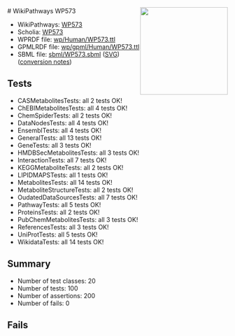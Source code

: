 <img style="float: right; width: 200px" src="../logo.png" />
# WikiPathways WP573

* WikiPathways: [WP573](https://identifiers.org/wikipathways:WP573)
* Scholia: [WP573](https://scholia.toolforge.org/wikipathways/WP573)
* WPRDF file: [wp/Human/WP573.ttl](../wp/Human/WP573.ttl)
* GPMLRDF file: [wp/gpml/Human/WP573.ttl](../wp/gpml/Human/WP573.ttl)
* SBML file: [sbml/WP573.sbml](../sbml/WP573.sbml) ([SVG](../sbml/WP573.svg)) ([conversion notes](../sbml/WP573.txt))

## Tests
* CASMetabolitesTests: all 2 tests OK!
* ChEBIMetabolitesTests: all 4 tests OK!
* ChemSpiderTests: all 2 tests OK!
* DataNodesTests: all 4 tests OK!
* EnsemblTests: all 4 tests OK!
* GeneralTests: all 13 tests OK!
* GeneTests: all 3 tests OK!
* HMDBSecMetabolitesTests: all 3 tests OK!
* InteractionTests: all 7 tests OK!
* KEGGMetaboliteTests: all 2 tests OK!
* LIPIDMAPSTests: all 1 tests OK!
* MetabolitesTests: all 14 tests OK!
* MetaboliteStructureTests: all 2 tests OK!
* OudatedDataSourcesTests: all 7 tests OK!
* PathwayTests: all 5 tests OK!
* ProteinsTests: all 2 tests OK!
* PubChemMetabolitesTests: all 3 tests OK!
* ReferencesTests: all 3 tests OK!
* UniProtTests: all 5 tests OK!
* WikidataTests: all 14 tests OK!


## Summary

* Number of test classes: 20
* Number of tests: 100
* Number of assertions: 200
* Number of fails: 0

## Fails

